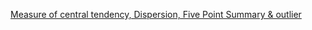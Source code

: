 [Measure of central tendency, Dispersion, Five Point Summary & outlier](https://github.com/NirajanRijal/statistics-for-data-analysis/blob/main/STATISTICS.pdf)<br />
